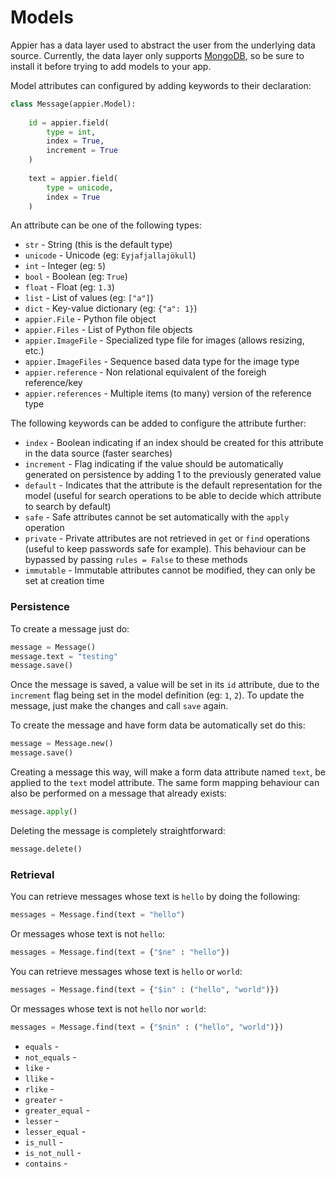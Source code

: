 # Models

Appier has a data layer used to abstract the user from the underlying data source. 
Currently, the data layer only supports [MongoDB](http://www.mongodb.org/), so be
sure to install it before trying to add models to your app.

Model attributes can configured by adding keywords to their declaration:

```python
class Message(appier.Model):
    
    id = appier.field(
        type = int,
        index = True,
        increment = True
    )
    
    text = appier.field(
        type = unicode,
        index = True
    )
```

An attribute can be one of the following types:

* `str` - String (this is the default type)
* `unicode` - Unicode (eg: `Eyjafjallajökull`)
* `int` - Integer (eg: `5`)
* `bool` - Boolean (eg: `True`)
* `float` - Float (eg: `1.3`)
* `list` - List of values (eg: `["a"]`)
* `dict` - Key-value dictionary (eg: `{"a": 1}`)
* `appier.File` - Python file object
* `appier.Files` - List of Python file objects
* `appier.ImageFile` - Specialized type file for images (allows resizing, etc.)
* `appier.ImageFiles` - Sequence based data type for the image type
* `appier.reference` - Non relational equivalent of the foreigh reference/key
* `appier.references` - Multiple items (to many) version of the reference type

The following keywords can be added to configure the attribute further:

* `index` - Boolean indicating if an index should be created for this attribute in 
the data source (faster searches)
* `increment` - Flag indicating if the value should be automatically generated on 
persistence by adding 1 to the previously generated value
* `default` - Indicates that the attribute is the default representation for the model
(useful for search operations to be able to decide which attribute to search by default)
* `safe` - Safe attributes cannot be set automatically with the `apply` operation
* `private` - Private attributes are not retrieved in `get` or `find` operations (useful
to keep passwords safe for example). This behaviour can be bypassed by passing 
`rules = False` to these methods
* `immutable` - Immutable attributes cannot be modified, they can only be set at creation time

### Persistence

To create a message just do:

```python
message = Message()
message.text = "testing"
message.save()
```

Once the message is saved, a value will be set in its ``id`` attribute, due to the
``increment`` flag being set in the model definition (eg: ``1``, ``2``). To update the 
message, just make the changes and call ``save`` again. 

To create the message and have form data be automatically set do this:

```python
message = Message.new()
message.save()
```

Creating a message this way, will make a form data attribute named ``text``,
be applied to the ``text`` model attribute. The same form mapping behaviour can 
also be performed on a message that already exists:

```python
message.apply()
```

Deleting the message is completely straightforward:

```python
message.delete()
```

### Retrieval

You can retrieve messages whose text is ``hello`` by doing the following:

```python
messages = Message.find(text = "hello")
```

Or messages whose text is not ``hello``:

```python
messages = Message.find(text = {"$ne" : "hello"})
```

You can retrieve messages whose text is ``hello`` or ``world``:

```python
messages = Message.find(text = {"$in" : ("hello", "world")})
```

Or messages whose text is not ``hello`` nor ``world``:

```python
messages = Message.find(text = {"$nin" : ("hello", "world")})
```

* `equals` - 
* `not_equals` -
* `like` -
* `llike` -
* `rlike` -
* `greater` -
* `greater_equal` -
* `lesser` -
* `lesser_equal` -
* `is_null` -
* `is_not_null` -
* `contains` -

